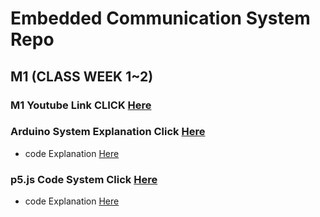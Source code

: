 # Embedded Communication System Repo
<!-- 
영상에서 요구
모든 동작이 정상적으로 동작함을 보여야함.
회로 구성, 코드 구성 등을 직접 상세히 설명

-->
## M1 (CLASS WEEK 1~2)

### M1 Youtube Link CLICK [Here](https://youtu.be/MoSZfVkKyrQ)
### Arduino System Explanation Click [Here](./Projects/class_1/)
- code Explanation [Here](./Projects/class_1/src/main.cpp)
### p5.js Code System Click [Here](./Projects/p5js_M1/)
- code Explanation [Here](./Projects/p5js_M1/sketch.js)


